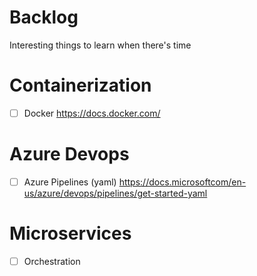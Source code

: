 # Backlog

Interesting things to learn when there's time

# Containerization

- [ ] Docker https://docs.docker.com/

# Azure Devops

- [ ] Azure Pipelines (yaml) https://docs.microsoftcom/en-us/azure/devops/pipelines/get-started-yaml

# Microservices

- [ ] Orchestration
